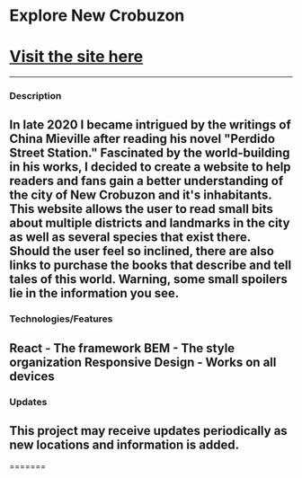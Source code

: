 # Explore New Crobuzon

# [Visit the site here](https://trisboyd.github.io/new-crobuzon-app/)

***

### Description
In late 2020 I became intrigued by the writings of China Mieville after reading his novel "Perdido Street Station."  Fascinated by the world-building
in his works, I decided to create a website to help readers and fans gain a better understanding of the city of New Crobuzon and
it's inhabitants. This website allows the user to read small bits about multiple districts and landmarks in the city as well as several species
that exist there. Should the user feel so inclined, there are also links to purchase the books that describe and tell tales of this world.
Warning, some small spoilers lie in the information you see.
---
### Technologies/Features
React - The framework
BEM - The style organization
Responsive Design - Works on all devices
---
### Updates
This project may receive updates periodically as new locations and information is added.
---
=======
